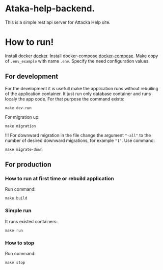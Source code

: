 # Ataka-help-backend.
This is a simple rest api server for Attacka Help site.

# How to run!
Install docker [docker](https://docs.docker.com/engine/install/). 
Install docker-compose [docker-compose](https://pkg.go.dev/github.com/docker/compose/v2#section-readme).
Make copy of `.env_example`  with name `.env`. Specify the need configuration values.

## For development
For the development it is usefull make the application runs  without rebuiling of the application container. It just run only database container and runs localy the app code.
For that purpose  the command exists:
```
make dev-run 
```
For migration up: 
```
make migration
```
!!! For downward migration in the file change the argument `"-all"` to the number of desired downward migrations, for example `"1"`. Use command:
```
make migrate-down
```

## For production
### How to run at first time or rebuild application
Run command:
```
make build
```
### Simple run
It runs existed containers:
```
make run
```

### How to stop
Run command:
```
make stop
```
